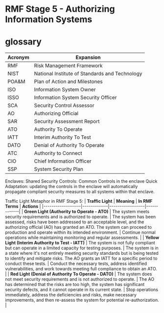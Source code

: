 # RMF Stage 5 - Authorizing Information Systems

# glossary
| Acronym | Expansion |
| - | - |
| RMF | Risk Management Framework |
| NIST | National Institute of Standards and Technology |
| POA&M | Plan of Action and Milestones |
| ISO | Information System Owner |
| ISSO | Information System Security Officer |
| SCA | Security Control Assessor |
| AO | Authorizing Official |
| SAR | Security Assessment Report |
| ATO | Authority To Operate |
| IATT | Interim Authority To Test |
| DATO | Denial of Authority To Operate |
| ATC | Authority to Connect |
| CIO | Chief Information Officer |
| SSP | System Security Plan |

Enclaves:
Shared Security Controls:  Common Controls in the enclave
Quick Adaptation: updating the controls in the enclave will automatically propagate compliant security measures to all systems within that enclave.

Traffic Light Metaphor in RMF Stage 5:
| **Traffic Light** | **Meaning** | **In RMF Terms** | **Actions** |
|-------------------|-------------|------------------|-------------|
| **Green Light (Authority to Operate - ATO)** | The system meets security requirements and is authorized to operate. | The system has been assessed, risks have been addressed to an acceptable level, and the authorizing official (AO) has granted an ATO. The system can proceed to production and operate within its intended environment. | Continue normal operations while maintaining monitoring and regular assessments. |
| **Yellow Light (Interim Authority to Test - IATT)** | The system is not fully compliant but can operate in a limited capacity for testing purposes. | The system is in a state where it's not entirely meeting security standards but is being tested to identify and mitigate risks. The AO grants an IATT for a specific period to conduct these tests. | Conduct the necessary tests, address identified vulnerabilities, and work towards meeting full compliance to obtain an ATO. |
| **Red Light (Denial of Authority To Operate - DATO)** | The system does not meet security requirements and is not authorized to operate. | The AO has determined that the risks are too high, the system has significant security defects, and it cannot operate in its current state. | Stop operations immediately, address the deficiencies and risks, make necessary improvements, and then re-assess the system for potential re-authorization. |
